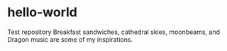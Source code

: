 # hello-world
Test repository
Breakfast sandwiches, cathedral skies, moonbeams, and Dragon music are some of my inspirations.
